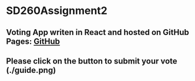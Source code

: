 # SD260Assignment2

## Voting App writen in React and hosted on GitHub Pages: [GitHub](https://chris113377.github.io/SD260Assignment2/)

## Please click on the button to submit your vote (./guide.png)